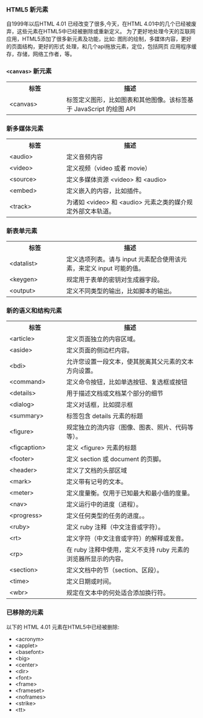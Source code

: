 ### HTML5 新元素

自1999年以后HTML 4.01 已经改变了很多,今天，在HTML 4.01中的几个已经被废弃，这些元素在HTML5中已经被删除或重新定义。
为了更好地处理今天的互联网应用，HTML5添加了很多新元素及功能，比如: 图形的绘制，多媒体内容，更好的页面结构，更好的形式 处理，和几个api拖放元素，定位，包括网页 应用程序缓存，存储，网络工作者，等。

### `<canvas>` 新元素

<table>
<tbody>
<tr>
<th style="width:30%;">标签</th><th>描述</th>
</tr>
<tr>
<td>&lt;canvas&gt;</td>
<td>标签定义图形，比如图表和其他图像。该标签基于 JavaScript 的绘图 API</td>
</tr>
</tbody>
</table>

### 新多媒体元素

<table>
<tbody>
<tr>
<th style="width:30%;">标签</th><th>描述</th>
</tr>
<tr>
<td>&lt;audio&gt;</td>
<td>定义音频内容</td>
</tr>
<tr>
<td>&lt;video&gt;</td>
<td>定义视频（video 或者 movie）</td>
</tr>
<tr>
<td>&lt;source&gt;</td>
<td>定义多媒体资源 &lt;video&gt; 和 &lt;audio&gt;</td>
</tr>
<tr>
<td>&lt;embed&gt;</td>
<td>定义嵌入的内容，比如插件。</td>
</tr>
<tr>
<td>&lt;track&gt;</td>
<td>为诸如 &lt;video&gt; 和 &lt;audio&gt; 元素之类的媒介规定外部文本轨道。</td>
</tr>
</tbody>
</table>

### 新表单元素

<table>
<tbody>
<tr>
<th style="width:30%;">标签</th><th>描述</th>
</tr>
<tr>
<td>&lt;datalist&gt;</td>
<td>定义选项列表。请与 input 元素配合使用该元素，来定义 input 可能的值。</td>
</tr>
<tr>
<td>&lt;keygen&gt;</td>
<td>规定用于表单的密钥对生成器字段。</td>
</tr>
<tr>
<td>&lt;output&gt;</td>
<td>定义不同类型的输出，比如脚本的输出。</td>
</tr>
</tbody>
</table>

### 新的语义和结构元素

<table>
<tbody>
<tr>
<th style="width:30%;">标签</th><th>描述</th>
</tr>
<tr>
<td>&lt;article&gt;</td>
<td>定义页面独立的内容区域。</td>
</tr>
<tr>
<td>&lt;aside&gt;</td>
<td>定义页面的侧边栏内容。</td>
</tr>
<tr>
<td>&lt;bdi&gt;</td>
<td>允许您设置一段文本，使其脱离其父元素的文本方向设置。</td>
</tr>
<tr>
<td>&lt;command&gt;</td>
<td>定义命令按钮，比如单选按钮、复选框或按钮</td>
</tr>
<tr>
<td>&lt;details&gt;</td>
<td>用于描述文档或文档某个部分的细节</td>
</tr>
<tr>
<td>&lt;dialog&gt;</td>
<td>定义对话框，比如提示框</td>
</tr>
<tr>
<td>&lt;summary&gt;</td>
<td>标签包含 details 元素的标题</td>
</tr>
<tr>
<td>&lt;figure&gt;</td>
<td>规定独立的流内容（图像、图表、照片、代码等等）。</td>
</tr>
<tr>
<td>&lt;figcaption&gt;</td>
<td>定义 &lt;figure&gt; 元素的标题</td>
</tr>
<tr>
<td>&lt;footer&gt;</td>
<td>定义 section 或 document 的页脚。</td>
</tr>
<tr>
<td>&lt;header&gt;</td>
<td>定义了文档的头部区域</td>
</tr>
<tr>
<td>&lt;mark&gt;</td>
<td>定义带有记号的文本。</td>
</tr>
<tr>
<td>&lt;meter&gt;</td>
<td>定义度量衡。仅用于已知最大和最小值的度量。</td>
</tr>
<tr>
<td>&lt;nav&gt;</td>
<td>定义运行中的进度（进程）。</td>
</tr>
<tr>
<td>&lt;progress&gt;</td>
<td>定义任何类型的任务的进度。。</td>
</tr>
<tr>
<td>&lt;ruby&gt;</td>
<td>定义 ruby 注释（中文注音或字符）。</td>
</tr>
<tr>
<td>&lt;rt&gt;</td>
<td>定义字符（中文注音或字符）的解释或发音。</td>
</tr>
<tr>
<td>&lt;rp&gt;</td>
<td>在 ruby 注释中使用，定义不支持 ruby 元素的浏览器所显示的内容。</td>
</tr>
<tr>
<td>&lt;section&gt;</td>
<td>定义文档中的节（section、区段）。</td>
</tr>
<tr>
<td>&lt;time&gt;</td>
<td>定义日期或时间。</td>
</tr>
<tr>
<td>&lt;wbr&gt;</td>
<td>规定在文本中的何处适合添加换行符。</td>
</tr>
</tbody>
</table>

### 已移除的元素

以下的 HTML 4.01 元素在HTML5中已经被删除:

- &lt;acronym&gt;
- &lt;applet&gt;
- &lt;basefont&gt;
- &lt;big&gt;
- &lt;center&gt;
- &lt;dir&gt;
- &lt;font&gt;
- &lt;frame&gt;
- &lt;frameset&gt;
- &lt;noframes&gt;
- &lt;strike&gt;
- &lt;tt&gt;